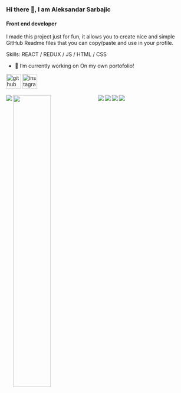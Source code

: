 ### Hi there 👋, I am Aleksandar Sarbajic
#### Front end developer
I made this project just for fun, it allows you to create nice and simple GitHub Readme files that you can copy/paste and use in your profile.

Skills: REACT / REDUX / JS / HTML / CSS

- 🔭 I’m currently working on On my own portofolio! 


[<img src='https://cdn.jsdelivr.net/npm/simple-icons@3.0.1/icons/github.svg' alt='github' height='40'>](https://github.com/AleksandarSarbajic)  [<img src='https://cdn.jsdelivr.net/npm/simple-icons@3.0.1/icons/instagram.svg' alt='instagram' height='40'>](https://www.instagram.com/dondacrack/)  

<div>
  
<img align="left" src="https://github-readme-stats.vercel.app/api?username=AleksandarSarbajic&show_icons=true&theme=radical" />

<img align="left" width="45%" src="https://github-readme-stats.vercel.app/api/top-langs/?username=AleksandarSarbajic&layout=compact" />
</div>


<div>
  
<img align="left" src="https://img.shields.io/badge/react-%2320232a.svg?style=for-the-badge&logo=react&logoColor=%2361DAFB" />
<img align="left" src="https://img.shields.io/badge/javascript-%23323330.svg?style=for-the-badge&logo=javascript&logoColor=%23F7DF1E" />
<img   align="left" src="https://img.shields.io/badge/Next-black?style=for-the-badge&logo=next.js&logoColor=white" />
<img  align="left" src="https://img.shields.io/badge/redux-%23593d88.svg?style=for-the-badge&logo=redux&logoColor=white" />
</div>

